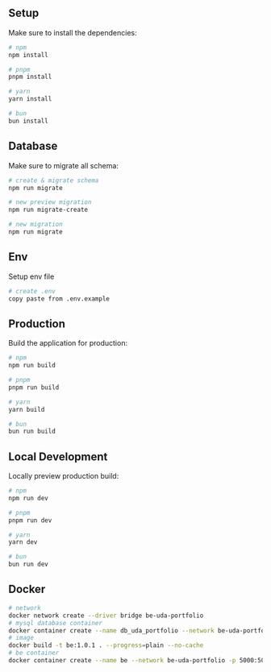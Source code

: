 ## Setup

Make sure to install the dependencies:

```bash
# npm
npm install

# pnpm
pnpm install

# yarn
yarn install

# bun
bun install
```

## Database

Make sure to migrate all schema:

```bash
# create & migrate schema
npm run migrate

# new preview migration
npm run migrate-create

# new migration
npm run migrate

```

## Env

Setup env file

```bash
# create .env
copy paste from .env.example

```

## Production

Build the application for production:

```bash
# npm
npm run build

# pnpm
pnpm run build

# yarn
yarn build

# bun
bun run build
```

## Local Development

Locally preview production build:

```bash
# npm
npm run dev

# pnpm
pnpm run dev

# yarn
yarn dev

# bun
bun run dev
```

## Docker

```bash
# network
docker network create --driver bridge be-uda-portfolio
# mysql database container
docker container create --name db_uda_portfolio --network be-uda-portfolio -e MYSQL_ROOT_PASSWORD=my-secret-pw mysql:8.0.3
# image
docker build -t be:1.0.1 . --progress=plain --no-cache
# be container
docker container create --name be --network be-uda-portfolio -p 5000:5000 be:1.0.1
```
